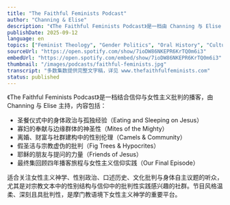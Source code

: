 ```yaml
---
title: "The Faithful Feminists Podcast"
author: "Channing & Elise"
description: "《The Faithful Feminists Podcast》是一档由 Channing 与 Elise 主持的播客，以女性主义神学视角解读摩门教（LDS）官方《Come Follow Me》研读手册。节目强调信仰与批判的共存，内容涵盖圣经文本中的性别政治、边缘群体经验、圣礼象征与社群关怀，是女性主义宗教批判中的独特声音。节目已于 2023 年完结，所有集数仍可访问。"
publishDate: 2025-09-12
language: en
topics: ["Feminist Theology", "Gender Politics", "Oral History", "Cultural Critique", "Bodily Autonomy"]
sourceUrl: "https://open.spotify.com/show/7ioDW86NKEPR6KrTQ0m6i3"
embedUrl: "https://open.spotify.com/embed/show/7ioDW86NKEPR6KrTQ0m6i3"
thumbnail: "/images/podcasts/faithful-feminists.jpg"
transcript: "多数集数提供完整文字稿，详见 www.thefaithfulfeminists.com"
status: published
---
```


《The Faithful Feminists Podcast》是一档结合信仰与女性主义批判的播客，由 Channing 与 Elise 主持，内容包括：

- 圣餐仪式中的身体政治与孤独经验（Eating and Sleeping on Jesus）
- 寡妇的奉献与边缘群体的神圣性（Mites of the Mighty）
- 离婚、财富与社群建构中的性别伦理（Camels & Community）
- 假圣洁与宗教虚伪的批判（Fig Trees & Hypocrites）
- 耶稣的朋友与提问的力量（Friends of Jesus）
- 最终集回顾四年播客旅程与女性主义信仰实践（Our Final Episode）

适合关注女性主义神学、性别政治、口述历史、文化批判与身体自主议题的听众，尤其是对宗教文本中的性别结构与信仰中的批判性实践感兴趣的社群。节目风格温柔、深刻且具批判性，是摩门教语境下女性主义神学的重要平台。
